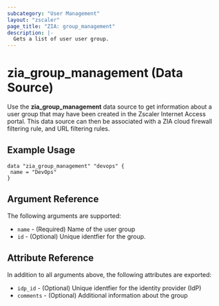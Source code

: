 ```yaml
---
subcategory: "User Management"
layout: "zscaler"
page_title: "ZIA: group_management"
description: |-
  Gets a list of user user group.
---
```


# zia_group_management (Data Source)

Use the **zia_group_management** data source to get information about a user group that may have been created in the Zscaler Internet Access portal. This data source can then be associated with a ZIA cloud firewall filtering rule, and URL filtering rules.

## Example Usage

```hcl
data "zia_group_management" "devops" {
 name = "DevOps"
}
```

## Argument Reference

The following arguments are supported:

* `name` - (Required) Name of the user group
* `id` - (Optional) Unique identfier for the group.

## Attribute Reference

In addition to all arguments above, the following attributes are exported:

* `idp_id` - (Optional) Unique identfier for the identity provider (IdP)
* `comments` - (Optional) Additional information about the group
